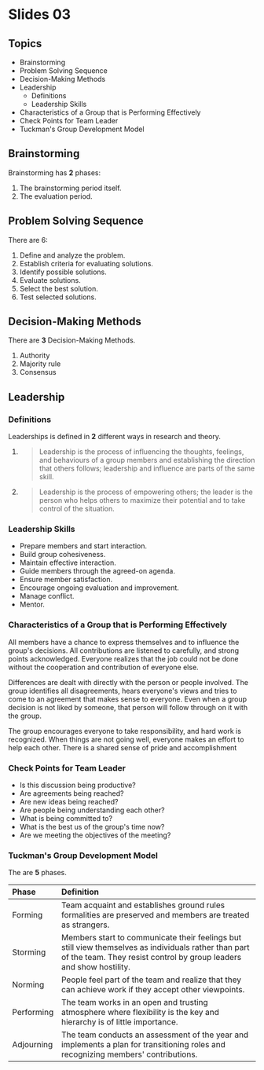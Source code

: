 # Slides 03

## Topics
* Brainstorming
* Problem Solving Sequence
* Decision-Making Methods
* Leadership
  * Definitions
  * Leadership Skills
* Characteristics of a Group that is Performing Effectively
* Check Points for Team Leader
* Tuckman's Group Development Model

## Brainstorming
Brainstorming has **2** phases:
1. The brainstorming period itself.
2. The evaluation period.

## Problem Solving Sequence
There are 6:
1. Define and analyze the problem.
2. Establish criteria for evaluating solutions.
3. Identify possible solutions.
4. Evaluate solutions.
5. Select the best solution.
6. Test selected solutions.

## Decision-Making Methods
There are **3** Decision-Making Methods.
1. Authority
2. Majority rule
3. Consensus

## Leadership
### Definitions
Leaderships is defined in **2** different ways in research and theory.

1. >Leadership is the process of influencing the thoughts, feelings, and behaviours of a group members and establishing the direction that others follows; leadership and influence are parts of the same skill.

2. >Leadership is the process of empowering others; the leader is the person who helps others to maximize their potential and to take control of the situation.

### Leadership Skills
* Prepare members and start interaction.
* Build group cohesiveness.
* Maintain effective interaction.
* Guide members through the agreed-on agenda.
* Ensure member satisfaction.
* Encourage ongoing evaluation and improvement.
* Manage conflict.
* Mentor.

### Characteristics of a Group that is Performing Effectively

All members have a chance to express themselves and to influence the group's decisions. All contributions are listened to carefully, and strong points acknowledged. Everyone realizes that the job could not be done without the cooperation and contribution of everyone else.

Differences are dealt with directly with the person or people involved. The group identifies all disagreements, hears everyone's views and tries to come to an agreement that makes sense to everyone. Even when a group decision is not liked by someone, that person will follow through on it with the group.

The group encourages everyone to take responsibility, and hard work is recognized. When things are not going well, everyone makes an effort to help each other. There is a shared sense of pride and accomplishment


### Check Points for Team Leader
* Is this discussion being productive?
* Are agreements being reached?
* Are new ideas being reached?
* Are people being understanding each other?
* What is being committed to?
* What is the best us of the group's time now?
* Are we meeting the objectives of the meeting?

### Tuckman's Group Development Model
The are **5** phases.

| Phase     | Definition    |
| :------------- | :------------- |
| Forming      | Team acquaint and establishes ground rules formalities are preserved and members are treated as strangers.       |
| Storming       | Members start to communicate their feelings but still view themselves as individuals rather than part of the team. They resist control by group leaders and show hostility.     |
| Norming       | People feel part of the team and realize that they can achieve work if they accept other viewpoints.      |
| Performing       | The team works in an open and trusting atmosphere where flexibility is the key and hierarchy is of little importance.       |
| Adjourning       | The team conducts an assessment of the year and implements a plan for transitioning roles and recognizing members' contributions.     |
